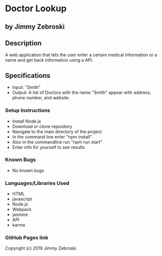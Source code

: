 # Doctor Lookup
## by Jimmy Zebroski

## Description
 A web application that lets the user enter a certain medical information or a name and get back information using a API.

## Specifications
* Input: "Smith"
* Output: A list of Doctors with the name "Smith" appear with address, phone number, and website.


### Setup Instructions
* Install Node.js
* Download or clone repository
* Navigate to the main directory of the project
* In the command line enter "npm install"
* Also in the commandline run "npm run start"
* Enter info for yourself to see results


### Known Bugs
* No known bugs

### Languages/Libraries Used
* HTML
* javascript
* Node.js
* Webpack
* jasmine
* API
* karma

### GitHub Pages link


Copyright (c) 2019 Jimmy Zebroski.
